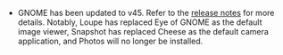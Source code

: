 - GNOME has been updated to v45. Refer to the [release
  notes](https://release.gnome.org/45/) for more details. Notably, Loupe has
  replaced Eye of GNOME as the default image viewer, Snapshot has replaced
  Cheese as the default camera application, and Photos will no longer be
  installed.

